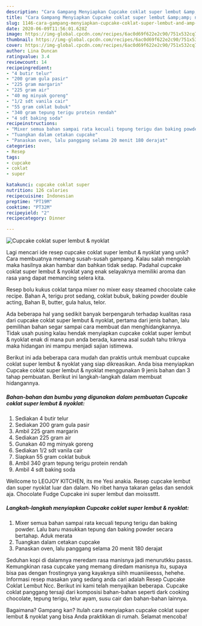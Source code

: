 ```yaml
---
description: "Cara Gampang Menyiapkan Cupcake coklat super lembut &amp;amp; nyoklat yang Bikin Ngiler"
title: "Cara Gampang Menyiapkan Cupcake coklat super lembut &amp;amp; nyoklat yang Bikin Ngiler"
slug: 1146-cara-gampang-menyiapkan-cupcake-coklat-super-lembut-and-amp-nyoklat-yang-bikin-ngiler
date: 2020-06-09T11:56:01.628Z
image: https://img-global.cpcdn.com/recipes/6ac0d69f622e2c90/751x532cq70/cupcake-coklat-super-lembut-nyoklat-foto-resep-utama.jpg
thumbnail: https://img-global.cpcdn.com/recipes/6ac0d69f622e2c90/751x532cq70/cupcake-coklat-super-lembut-nyoklat-foto-resep-utama.jpg
cover: https://img-global.cpcdn.com/recipes/6ac0d69f622e2c90/751x532cq70/cupcake-coklat-super-lembut-nyoklat-foto-resep-utama.jpg
author: Lina Duncan
ratingvalue: 3.4
reviewcount: 14
recipeingredient:
- "4 butir telur"
- "200 gram gula pasir"
- "225 gram margarin"
- "225 gram air"
- "40 mg minyak goreng"
- "1/2 sdt vanila cair"
- "55 gram coklat bubuk"
- "340 gram tepung terigu protein rendah"
- "4 sdt baking soda"
recipeinstructions:
- "Mixer semua bahan sampai rata kecuali tepung terigu dan baking powder. Lalu baru masukkan tepung dan baking powder secara bertahap. Aduk merata"
- "Tuangkan dalam cetakan cupcake"
- "Panaskan oven, lalu panggang selama 20 menit 180 derajat"
categories:
- Resep
tags:
- cupcake
- coklat
- super

katakunci: cupcake coklat super 
nutrition: 126 calories
recipecuisine: Indonesian
preptime: "PT19M"
cooktime: "PT32M"
recipeyield: "2"
recipecategory: Dinner

---
```



![Cupcake coklat super lembut &amp; nyoklat](https://img-global.cpcdn.com/recipes/6ac0d69f622e2c90/751x532cq70/cupcake-coklat-super-lembut-nyoklat-foto-resep-utama.jpg)

Lagi mencari ide resep cupcake coklat super lembut &amp; nyoklat yang unik? Cara membuatnya memang susah-susah gampang. Kalau salah mengolah maka hasilnya akan hambar dan bahkan tidak sedap. Padahal cupcake coklat super lembut &amp; nyoklat yang enak selayaknya memiliki aroma dan rasa yang dapat memancing selera kita.

Resep bolu kukus coklat tanpa mixer no mixer easy steamed chocolate cake recipe. Bahan A, terigu prot sedang, coklat bubuk, baking powder double acting, Bahan B, butter, gula halus, telor.

Ada beberapa hal yang sedikit banyak berpengaruh terhadap kualitas rasa dari cupcake coklat super lembut &amp; nyoklat, pertama dari jenis bahan, lalu pemilihan bahan segar sampai cara membuat dan menghidangkannya. Tidak usah pusing kalau hendak menyiapkan cupcake coklat super lembut &amp; nyoklat enak di mana pun anda berada, karena asal sudah tahu triknya maka hidangan ini mampu menjadi sajian istimewa.


Berikut ini ada beberapa cara mudah dan praktis untuk membuat cupcake coklat super lembut &amp; nyoklat yang siap dikreasikan. Anda bisa menyiapkan Cupcake coklat super lembut &amp; nyoklat menggunakan 9 jenis bahan dan 3 tahap pembuatan. Berikut ini langkah-langkah dalam membuat hidangannya.

<!--inarticleads1-->

##### Bahan-bahan dan bumbu yang digunakan dalam pembuatan Cupcake coklat super lembut &amp; nyoklat:

1. Sediakan 4 butir telur
1. Sediakan 200 gram gula pasir
1. Ambil 225 gram margarin
1. Sediakan 225 gram air
1. Gunakan 40 mg minyak goreng
1. Sediakan 1/2 sdt vanila cair
1. Siapkan 55 gram coklat bubuk
1. Ambil 340 gram tepung terigu protein rendah
1. Ambil 4 sdt baking soda


Wellcome to LEOJOY KITCHEN, its me Yesi anakia. Resep cupcake lembut dan super nyoklat luar dan dalam. No ribet hanya takaran gelas dan sendok aja. Chocolate Fudge Cupcake ini super lembut dan moisssttt. 

<!--inarticleads2-->

##### Langkah-langkah menyiapkan Cupcake coklat super lembut &amp; nyoklat:

1. Mixer semua bahan sampai rata kecuali tepung terigu dan baking powder. Lalu baru masukkan tepung dan baking powder secara bertahap. Aduk merata
1. Tuangkan dalam cetakan cupcake
1. Panaskan oven, lalu panggang selama 20 menit 180 derajat


Seduhan kopi di dalamnya meredam rasa manisnya jadi menurutkku passs. Kemungkinan rasa cupcake yang memang diredam manisnya itu, supaya bisa pas dengan frostingnya yang kayaknya siihh muaniiieesss, hehehe. Informasi resep masakan yang sedang anda cari adalah Resep Cupcake Coklat Lembut Ncc. Berikut ini kami telah menyajikan beberapa. Cupcake coklat panggang tersaji dari komposisi bahan-bahan seperti dark cooking chocolate, tepung terigu, telur ayam, susu cair dan bahan-bahan lainnya. 

Bagaimana? Gampang kan? Itulah cara menyiapkan cupcake coklat super lembut &amp; nyoklat yang bisa Anda praktikkan di rumah. Selamat mencoba!
